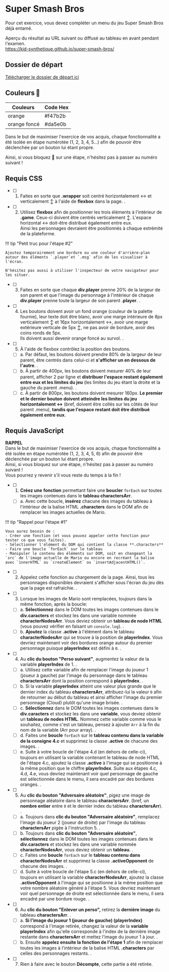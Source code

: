 # Super Smash Bros

Pour cet exercice, vous devez compléter un menu du jeu Super Smash Bros déjà entamé.

Aperçu du résultat au URL suivant ou diffusé au tableau en avant pendant
l'examen.\
<https://kid-synthetique.github.io/super-smash-bros/>

## Dossier de départ

[Télécharger le dossier de départ ici](https://cmontmorency365-my.sharepoint.com/:f:/g/personal/mariem_ouellet_cmontmorency_qc_ca/EnuNF6h93ZJNv6CFSUoTSLEBcHV90BFHileoAtTSAd_7vA?e=0Yol4e)


## Couleurs 🎨

| Couleurs     | Code Hex  |
| ------------ | --------- |
| orange       | #f47b2b |
| orange foncé | #da5e0b |

Dans le but de maximiser l'exercice de vos acquis, chaque
fonctionnalité a été isolée en étape numérotée (1, 2, 3, 4, 5...) afin de pouvoir être déclenchée par un bouton lui étant propre.

Ainsi, si vous bloquez 🤔 sur une étape, n'hésitez pas à passer au numéro suivant !

## Requis CSS

- [ ] 1. Faites en sorte que **.wrapper** soit centré horizontalement ↔️ et
    verticalement ↕️ à l\'aide de **flexbox** dans la page.
.
- [ ] 2. Utilisez **flexbox** afin de positionner les trois éléments à l\'intérieur de **.game**. Ceux-ci doivent être centrés verticalement ↕️. L\'espace horizontal ↔️ doit-être distribué également entre eux.\
    Ainsi les personnages devraient être positionnés à chaque extrémité de la plateforme.

!!! tip "Petit truc pour l'étape #2"

    Ajoutez temporairement une bordure ou une couleur d'arrière-plan autour des éléments `.player`et `.msg` afin de les visualiser à l'écran. 

    N'hésitez pas aussi à utiliser l'inspecteur de votre navigateur pour les situer.

- [ ] 3. Faites en sorte que chaque **div.player** prenne 20% de la largeur
    de son parent et que l\'image du personnage à l\'intérieur de chaque
    **div.player** prenne toute la largeur de son parent **.player**.
.
- [ ] 4. Les boutons doivent avoir un fond orange (couleur de la palette
    fournie), leur texte doit être blanc, avoir une marge intérieure de
    8px verticalement ↕️ et 16px horizontalement ↔️, avoir une marge
    extérieure verticale de 5px ↕️, ne pas avoir de bordure, avoir des
    coins ronds de 5px.\
    Ils doivent aussi devenir orange foncé au survol.
.
- [ ] 5. À l\'aide de flexbox contrôlez la position des boutons.

  - [ ] a.  Par défaut, les boutons doivent prendre 80% de la largeur de
        leur parent, être centrés dans celui-ci et **s\'afficher un en
        dessous de l\'autre**.
.
  - [ ] b.  À partir de 400px, les boutons doivent mesurer 40% de leur
        parent, afficher 2 par ligne et **distribuer l\'espace restant
        également entre eux et les limites du jeu** (les limites du jeu
        étant la droite et la gauche du parent .menu).
.
  - [ ] c.  À partir de 800px, les boutons doivent mesurer 160px. **Le
        premier et le dernier bouton doivent atteindre les limites du
        jeu horizontalement ↔️** (bref, doivent être collés sur les
        côtés de leur parent .menu), **tandis que l\'espace restant doit
        être distribué également entre eux**.

## Requis JavaScript

**RAPPEL**\
Dans le but de maximiser l'exercice de vos acquis, chaque
fonctionnalité a été isolée en étape numérotée (1, 2, 3, 4, 5, 6) afin de pouvoir être déclenchée par un bouton lui étant propre.\
Ainsi, si vous bloquez sur une étape, n'hésitez pas à passer au numéro
suivant !\
Vous pourrez y revenir s'il vous reste du temps à la fin !

- [ ] 1. **Créez une** **fonction** permettant faire une **boucler** `forEach` sur toutes les images contenues dans le **tableau charactersArr**. 
  - [ ] a. Avec cette boucle, **insérez** chacune des images du tableau à l\'intérieur de la balise HTML **.characters** dans le DOM afin de remplacer les images actuelles de Mario.

!!! tip "Rappel pour l'étape #1"

    Vous aurez besoin de :
    - Créer une fonction (et vous pouvez appeler cette fonction pour tester ce que vous faites).
    - Sélectionner l'élément du DOM qui contient la classe **.characters**
    - Faire une boucle `forEach` sur le tableau
    - Manipuler le contenu des éléments sur DOM, soit en changeant la `src` de l'image actuelle de Mario ou encore en recréant la balise avec `ìnnerHTML` ou `createElement` ou `insertAdjacentHTML()`.

- [ ] 2. Appelez cette fonction au chargement de la page. Ainsi, tous les
    personnages disponibles devraient s\'afficher sous l\'écran du jeu
    dès que la page est rafraichie.
.
- [ ] 3. Lorsque les images de Mario sont remplacées, toujours dans la même
    fonction, après la boucle:
  - [ ] a. **Sélectionnez** dans le DOM toutes les images contenues dans le **div.caracters** et stockez les dans une variable nommée **characterNodesArr**. Vous deviez obtenir un **tableau de node HTML** (vous pouvez vérifier en faisant un `console.log`).
    .
  - [ ] b. **Ajoutez** la classe **.active** à l'élément dans le tableau **characterNodesArr** qui se trouve à la position de **playerIndex**. Vous devriez maintenant voir des bordures orange autour du premier personnage puisque **playerIndex** est défini à `0`.
.
- [ ] 4. Au **clic du bouton \"Perso suivant\"**, augmentez la valeur de la variable **playerIndex** de 1.
  .
  - [ ] a.  Utilisez cette variable afin de remplacer l\'image du joueur 1 (joueur à gauche) par l\'image du personnage dans le tableau **charactersArr** dont la position correspond à **playerIndex**.
  .
  - [ ] b.  Si la variable **playerIndex** atteint une valeur plus grande que le dernier index du tableau **charactersArr**, attribuez-lui la valeur `0` afin de retourner au début du tableau et ainsi afficher l\'image du premier personnage (Cloud) plutôt qu\'une image brisée.
  .
  - [ ] c.  **Sélectionnez** dans le DOM toutes les images contenues dans le  **div.caracters** et stockez les dans une **variable**, vous deviez obtenir un **tableau de nodes HTML**. Nommez cette variable comme vous le souhaitez, comme c'est un tableau, pensez à ajouter `Arr` à la fin du nom de la variable (Arr pour array).
  .
  - [ ] d.  Faites une **boucle** `forEach` sur le **tableau contenu dans la variable de la consigne 4.c** et supprimez la classe **.active** de chacune des images.
  .
  - [ ] e.  Suite à votre boucle de l'étape 4.d (en dehors de celle-ci), toujours en utilisant la variable contenant le tableau de node HTML de l\'étape 4.c, ajoutez la classe **.active** à l\'image qui se positionne à la même position que le chiffre **playerIndex**. Suite aux étapes 4.c, 4.d, 4.e, vous devriez maintenant voir quel personnage de gauche est sélectionnée dans le menu, il sera encadré par des bordures oranges.
.
- [ ] 5.  Au **clic du bouton \"Adversaire aléatoire\"**, pigez une image de personnage aléatoire dans le tableau **charactersArr**. (bref, un **nombre entier** entre `0` et le dernier index du tableau **charactersArr**).
  .
  - [ ] a.  Toujours dans **clic du bouton \"Adversaire aléatoire\"**,
        remplacez l\'image du joueur 2 (joueur de droite) par l'image du
        tableau **charactersArr** pigée à l'instruction 5.
  .
  - [ ] b.  Toujours dans **clic du bouton \"Adversaire aléatoire\"**,
        **sélectionnez** dans le DOM toutes les images contenues dans le
        **div.caracters** et stockez les dans une variable nommée
        **characterNodesArr**, vous deviez obtenir un **tableau**.
  .
  - [ ] c.  Faites une **boucle** `forEach` sur le
        **tableau contenu dans characterNodesArr** et supprimez la
        classe **.activeOpponent** de chacune des images.
  .
  - [ ] d.  Suite à votre boucle de l'étape 5.c (en dehors de celle-ci), toujours en utilisant la variable **characterNodesArr**, ajoutez la classe **.activeOpponent** à l\'image qui se positionne à la même position que votre nombre aléatoire généré à l'étape 5.
  Vous devriez maintenant voir quel personnage de droite est sélectionnée dans le menu, il sera encadré par une bordure rouge.
.
- [ ] 6. Au **clic du bouton \"Enlever un perso\",** retirez la **dernière image** du tableau **charactersArr**.
  .
  - [ ] a.  **Si l\'image du joueur 1 (joueur de gauche) (playerIndex)** correspond à l\'image retirée, changez la valeur de la **variable playerIndex** afin qu\'elle corresponde à l\'index de la dernière image restante dans **charactersArr** et mettez l\'image du joueur 1 à jour.
  .
  - [ ] b.  Ensuite **appelez ensuite la fonction de l\'étape 1** afin de remplacer toutes les images à l\'intérieur de la balise HTML **.characters** par celles des personnages restants.
.
- [ ] 7.  Rien à faire avec le bouton **Décompte**, cette partie a été retirée.
